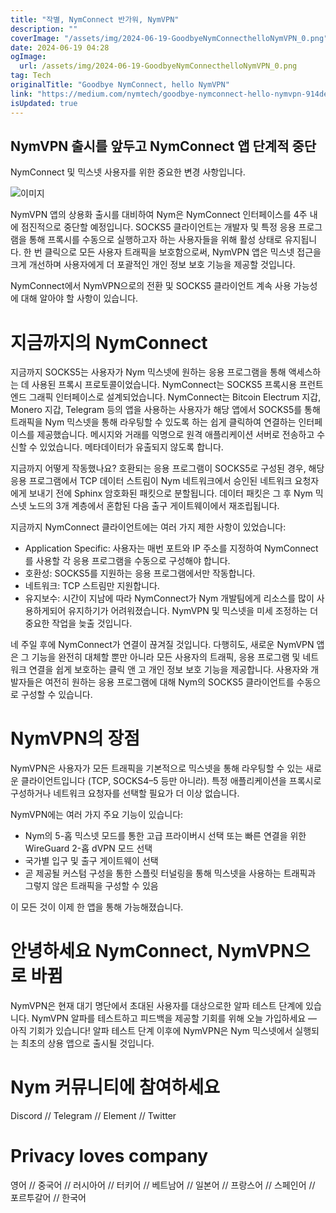 ```yaml
---
title: "작별, NymConnect 반가워, NymVPN"
description: ""
coverImage: "/assets/img/2024-06-19-GoodbyeNymConnecthelloNymVPN_0.png"
date: 2024-06-19 04:28
ogImage: 
  url: /assets/img/2024-06-19-GoodbyeNymConnecthelloNymVPN_0.png
tag: Tech
originalTitle: "Goodbye NymConnect, hello NymVPN"
link: "https://medium.com/nymtech/goodbye-nymconnect-hello-nymvpn-914defc96201"
isUpdated: true
---
```






## NymVPN 출시를 앞두고 NymConnect 앱 단계적 중단

NymConnect 및 믹스넷 사용자를 위한 중요한 변경 사항입니다.

![이미지](/assets/img/2024-06-19-GoodbyeNymConnecthelloNymVPN_0.png)

NymVPN 앱의 상용화 출시를 대비하여 Nym은 NymConnect 인터페이스를 4주 내에 점진적으로 중단할 예정입니다. SOCKS5 클라이언트는 개발자 및 특정 응용 프로그램을 통해 프록시를 수동으로 실행하고자 하는 사용자들을 위해 활성 상태로 유지됩니다. 한 번 클릭으로 모든 사용자 트래픽을 보호함으로써, NymVPN 앱은 믹스넷 접근을 크게 개선하며 사용자에게 더 포괄적인 개인 정보 보호 기능을 제공할 것입니다.

<div class="content-ad"></div>

NymConnect에서 NymVPN으로의 전환 및 SOCKS5 클라이언트 계속 사용 가능성에 대해 알아야 할 사항이 있습니다.

# 지금까지의 NymConnect

지금까지 SOCKS5는 사용자가 Nym 믹스넷에 원하는 응용 프로그램을 통해 액세스하는 데 사용된 프록시 프로토콜이었습니다. NymConnect는 SOCKS5 프록시용 프런트 엔드 그래픽 인터페이스로 설계되었습니다. NymConnect는 Bitcoin Electrum 지갑, Monero 지갑, Telegram 등의 앱을 사용하는 사용자가 해당 앱에서 SOCKS5를 통해 트래픽을 Nym 믹스넷을 통해 라우팅할 수 있도록 하는 쉽게 클릭하여 연결하는 인터페이스를 제공했습니다. 메시지와 거래를 익명으로 원격 애플리케이션 서버로 전송하고 수신할 수 있었습니다. 메타데이터가 유출되지 않도록 합니다.

지금까지 어떻게 작동했나요? 호환되는 응용 프로그램이 SOCKS5로 구성된 경우, 해당 응용 프로그램에서 TCP 데이터 스트림이 Nym 네트워크에서 승인된 네트워크 요청자에게 보내기 전에 Sphinx 암호화된 패킷으로 분할됩니다. 데이터 패킷은 그 후 Nym 믹스넷 노드의 3개 계층에서 혼합된 다음 출구 게이트웨이에서 재조립됩니다.

<div class="content-ad"></div>

지금까지 NymConnect 클라이언트에는 여러 가지 제한 사항이 있었습니다:

- Application Specific: 사용자는 매번 포트와 IP 주소를 지정하여 NymConnect를 사용할 각 응용 프로그램을 수동으로 구성해야 합니다.
- 호환성: SOCKS5를 지원하는 응용 프로그램에서만 작동합니다.
- 네트워크: TCP 스트림만 지원합니다.
- 유지보수: 시간이 지남에 따라 NymConnect가 Nym 개발팀에게 리소스를 많이 사용하게되어 유지하기가 어려워졌습니다. NymVPN 및 믹스넷을 미세 조정하는 더 중요한 작업을 늦출 것입니다.

네 주일 후에 NymConnect가 연결이 끊겨질 것입니다. 다행히도, 새로운 NymVPN 앱은 그 기능을 완전히 대체할 뿐만 아니라 모든 사용자의 트래픽, 응용 프로그램 및 네트워크 연결을 쉽게 보호하는 클릭 앤 고 개인 정보 보호 기능을 제공합니다. 사용자와 개발자들은 여전히 원하는 응용 프로그램에 대해 Nym의 SOCKS5 클라이언트를 수동으로 구성할 수 있습니다.

# NymVPN의 장점

<div class="content-ad"></div>

NymVPN은 사용자가 모든 트래픽을 기본적으로 믹스넷을 통해 라우팅할 수 있는 새로운 클라이언트입니다 (TCP, SOCKS4–5 등만 아니라). 특정 애플리케이션을 프록시로 구성하거나 네트워크 요청자를 선택할 필요가 더 이상 없습니다.

NymVPN에는 여러 가지 주요 기능이 있습니다:

- Nym의 5-홉 믹스넷 모드를 통한 고급 프라이버시 선택 또는 빠른 연결을 위한 WireGuard 2-홉 dVPN 모드 선택
- 국가별 입구 및 출구 게이트웨이 선택
- 곧 제공될 커스텀 구성을 통한 스플릿 터널링을 통해 믹스넷을 사용하는 트래픽과 그렇지 않은 트래픽을 구성할 수 있음

이 모든 것이 이제 한 앱을 통해 가능해졌습니다.

<div class="content-ad"></div>

# 안녕하세요 NymConnect, NymVPN으로 바뀜

NymVPN은 현재 대기 명단에서 초대된 사용자를 대상으로한 알파 테스트 단계에 있습니다. NymVPN 알파를 테스트하고 피드백을 제공할 기회를 위해 오늘 가입하세요 — 아직 기회가 있습니다! 알파 테스트 단계 이후에 NymVPN은 Nym 믹스넷에서 실행되는 최초의 상용 앱으로 출시될 것입니다.

# Nym 커뮤니티에 참여하세요

Discord // Telegram // Element // Twitter

<div class="content-ad"></div>

# Privacy loves company

영어 // 중국어 // 러시아어 // 터키어 // 베트남어 // 일본어 // 프랑스어 // 스페인어 // 포르투갈어 // 한국어